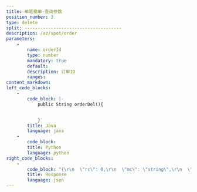```yaml
---
title: 单笔撤单-查询参数
position_number: 3
type: delete
split: -------------------------------------
description: /az/spot/order
parameters:
    -
        name: orderId
        type: number
        mandatory: true
        default:
        description: 订单ID
        ranges:
content_markdown:
left_code_blocks:
    -
        code_block: |-
            public String orderDel(){


            }
        title: Java
        language: java
    -
        code_block:
        title: Python
        language: python
right_code_blocks:
    -
        code_block: "{\r\n  \"rc\": 0,\r\n  \"mc\": \"string\",\r\n  \"ma\": [\r\n    {}\r\n  ],\r\n  \"result\": {\r\n    \"cancelId\": \"6216559590087220004\"\r\n  }\r\n}"
        title: Response
        language: json
---
```

